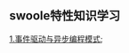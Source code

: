 ## swoole特性知识学习

[1.事件驱动与异步编程模式](https://github.com/wulimax/fs2/blob/master/swoole/asynchronization.md);

